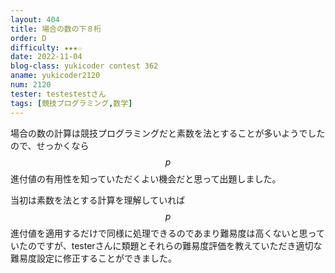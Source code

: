 ```yaml
---
layout: 404
title: 場合の数の下８桁
order: D
difficulty: ★★★☆
date: 2022-11-04
blog-class: yukicoder contest 362
aname: yukicoder2120
num: 2120
tester: testestestさん
tags: [競技プログラミング,数学]
---
```


場合の数の計算は競技プログラミングだと素数を法とすることが多いようでしたので、せっかくなら$$p$$進付値の有用性を知っていただくよい機会だと思って出題しました。

当初は素数を法とする計算を理解していれば$$p$$進付値を適用するだけで同様に処理できるのであまり難易度は高くないと思っていたのですが、testerさんに類題とそれらの難易度評価を教えていただき適切な難易度設定に修正することができました。
